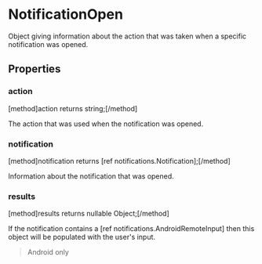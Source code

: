 # NotificationOpen

Object giving information about the action that was taken when a specific notification was opened.

## Properties

### action
[method]action returns string;[/method]

The action that was used when the notification was opened.

### notification
[method]notification returns [ref notifications.Notification];[/method]

Information about the notification that was opened.

### results
[method]results returns nullable Object;[/method]

If the notification contains a [ref notifications.AndroidRemoteInput] then this object will be populated with the user's input.

> Android only
